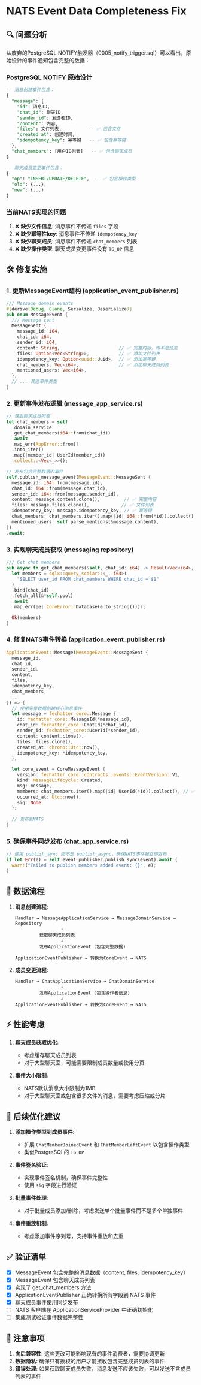 # NATS Event Data Completeness Fix

## 🔍 问题分析

从废弃的PostgreSQL NOTIFY触发器（0005_notify_trigger.sql）可以看出，原始设计的事件通知包含完整的数据：

### PostgreSQL NOTIFY 原始设计
```sql
-- 消息创建事件包含：
{
  "message": {
    "id": 消息ID,
    "chat_id": 聊天ID,
    "sender_id": 发送者ID,
    "content": 内容,
    "files": 文件列表,          -- ✅ 包含文件
    "created_at": 创建时间,
    "idempotency_key": 幂等键   -- ✅ 包含幂等键
  },
  "chat_members": [用户ID列表]   -- ✅ 包含聊天成员
}

-- 聊天成员变更事件包含：
{
  "op": "INSERT/UPDATE/DELETE",  -- ✅ 包含操作类型
  "old": {...},
  "new": {...}
}
```

### 当前NATS实现的问题
1. ❌ **缺少文件信息**: 消息事件不传递 `files` 字段
2. ❌ **缺少幂等性key**: 消息事件不传递 `idempotency_key`
3. ❌ **缺少聊天成员**: 消息事件不传递 `chat_members` 列表
4. ❌ **缺少操作类型**: 聊天成员变更事件没有 `TG_OP` 信息

## 🛠️ 修复实施

### 1. 更新MessageEvent结构 (application_event_publisher.rs)
```rust
/// Message domain events
#[derive(Debug, Clone, Serialize, Deserialize)]
pub enum MessageEvent {
  /// Message sent
  MessageSent {
    message_id: i64,
    chat_id: i64,
    sender_id: i64,
    content: String,                      // ✅ 完整内容，而不是预览
    files: Option<Vec<String>>,           // ✅ 添加文件列表
    idempotency_key: Option<uuid::Uuid>,  // ✅ 添加幂等键
    chat_members: Vec<i64>,               // ✅ 添加聊天成员列表
    mentioned_users: Vec<i64>,
  },
  // ... 其他事件类型
}
```

### 2. 更新事件发布逻辑 (message_app_service.rs)
```rust
// 获取聊天成员列表
let chat_members = self
  .domain_service
  .get_chat_members(i64::from(chat_id))
  .await
  .map_err(AppError::from)?
  .into_iter()
  .map(|member_id| UserId(member_id))
  .collect::<Vec<_>>();

// 发布包含完整数据的事件
self.publish_message_event(MessageEvent::MessageSent {
  message_id: i64::from(message.id),
  chat_id: i64::from(message.chat_id),
  sender_id: i64::from(message.sender_id),
  content: message.content.clone(),         // ✅ 完整内容
  files: message.files.clone(),            // ✅ 文件列表
  idempotency_key: message.idempotency_key, // ✅ 幂等键
  chat_members: chat_members.iter().map(|id| i64::from(*id)).collect(), // ✅ 成员列表
  mentioned_users: self.parse_mentions(&message.content),
})
.await;
```

### 3. 实现聊天成员获取 (messaging repository)
```rust
/// Get chat members
pub async fn get_chat_members(&self, chat_id: i64) -> Result<Vec<i64>, CoreError> {
  let members = sqlx::query_scalar::<_, i64>(
    "SELECT user_id FROM chat_members WHERE chat_id = $1"
  )
  .bind(chat_id)
  .fetch_all(&*self.pool)
  .await
  .map_err(|e| CoreError::Database(e.to_string()))?;

  Ok(members)
}
```

### 4. 修复NATS事件转换 (application_event_publisher.rs)
```rust
ApplicationEvent::Message(MessageEvent::MessageSent {
  message_id,
  chat_id,
  sender_id,
  content,
  files,
  idempotency_key,
  chat_members,
  ..
}) => {
  // 使用完整数据创建核心消息事件
  let message = fechatter_core::Message {
    id: fechatter_core::MessageId(*message_id),
    chat_id: fechatter_core::ChatId(*chat_id),
    sender_id: fechatter_core::UserId(*sender_id),
    content: content.clone(),
    files: files.clone(),
    created_at: chrono::Utc::now(),
    idempotency_key: *idempotency_key,
  };

  let core_event = CoreMessageEvent {
    version: fechatter_core::contracts::events::EventVersion::V1,
    kind: MessageLifecycle::Created,
    msg: message,
    members: chat_members.iter().map(|id| UserId(*id)).collect(), // ✅ 真实成员列表
    occurred_at: Utc::now(),
    sig: None,
  };
  
  // 发布到NATS
}
```

### 5. 确保事件同步发布 (chat_app_service.rs)
```rust
// 使用 publish_sync 而不是 publish_async，确保NATS事件被立即发布
if let Err(e) = self.event_publisher.publish_sync(event).await {
  warn!("Failed to publish members added event: {}", e);
}
```

## 🔄 数据流程

1. **消息创建流程**:
   ```
   Handler → MessageApplicationService → MessageDomainService → Repository
                    ↓
            获取聊天成员列表
                    ↓
            发布ApplicationEvent (包含完整数据)
                    ↓
   ApplicationEventPublisher → 转换为CoreEvent → NATS
   ```

2. **成员变更流程**:
   ```
   Handler → ChatApplicationService → ChatDomainService
                    ↓
            发布ApplicationEvent (包含操作者信息)
                    ↓
   ApplicationEventPublisher → 转换为CoreEvent → NATS
   ```

## ⚡ 性能考虑

1. **聊天成员获取优化**:
   - 考虑缓存聊天成员列表
   - 对于大型聊天室，可能需要限制成员数量或使用分页

2. **事件大小限制**:
   - NATS默认消息大小限制为1MB
   - 对于大型聊天室或包含很多文件的消息，需要考虑压缩或分片

## 🚀 后续优化建议

1. **添加操作类型到成员事件**:
   - 扩展 `ChatMemberJoinedEvent` 和 `ChatMemberLeftEvent` 以包含操作类型
   - 类似PostgreSQL的 `TG_OP`

2. **事件签名验证**:
   - 实现事件签名机制，确保事件完整性
   - 使用 `sig` 字段进行验证

3. **批量事件处理**:
   - 对于批量成员添加/删除，考虑发送单个批量事件而不是多个单独事件

4. **事件重放机制**:
   - 考虑添加事件序列号，支持事件重放和去重

## ✅ 验证清单

- [x] MessageEvent 包含完整的消息数据（content, files, idempotency_key）
- [x] MessageEvent 包含聊天成员列表
- [x] 实现了 get_chat_members 方法
- [x] ApplicationEventPublisher 正确转换所有字段到 NATS 事件
- [x] 聊天成员事件使用同步发布
- [ ] NATS 客户端在 ApplicationServiceProvider 中正确初始化
- [ ] 集成测试验证事件数据完整性

## 📝 注意事项

1. **向后兼容性**: 这些更改可能影响现有的事件消费者，需要协调更新
2. **数据隐私**: 确保只有授权的用户才能接收包含完整成员列表的事件
3. **错误处理**: 如果获取聊天成员失败，消息发送不应该失败，可以发送不含成员列表的事件